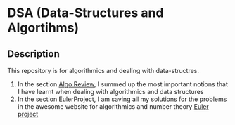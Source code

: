 # DSA (Data-Structures and Algortihms)
## Description

This repository is for algorithmics and dealing with data-structres. 
  1. In the section [Algo Review](https://github.com/WalidHadri-Iron/DSA/tree/main/Algo_Review), I summed up the most important notions that I have learnt when dealing with algorithmics and data structures
  2. In the section EulerProject, I am saving all my solutions for the problems in the awesome website for algorithmics and number theory [Euler project](https://projecteuler.net/archives)
